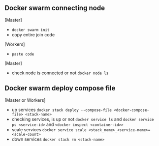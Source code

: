 Docker swarm connecting node
---

[Master]
- `docker swarm init`
- copy entire join code

[Workers]
- `paste code`

[Master]
- check node is connected or not `docker node ls`


Docker swarm deploy compose file
---

[Master or Workers]
- up services `docker stack deploy --compose-file <docker-compose-file> <stack-name>`
- checking services, is up or not `docker service ls` and `docker service ps <service-id>` and `<docker inspect <container-id>>`
- scale services `docker service scale <stack_name>_<service-name>=<scale-count>`
- down services `docker stack rm <stack-name>`
